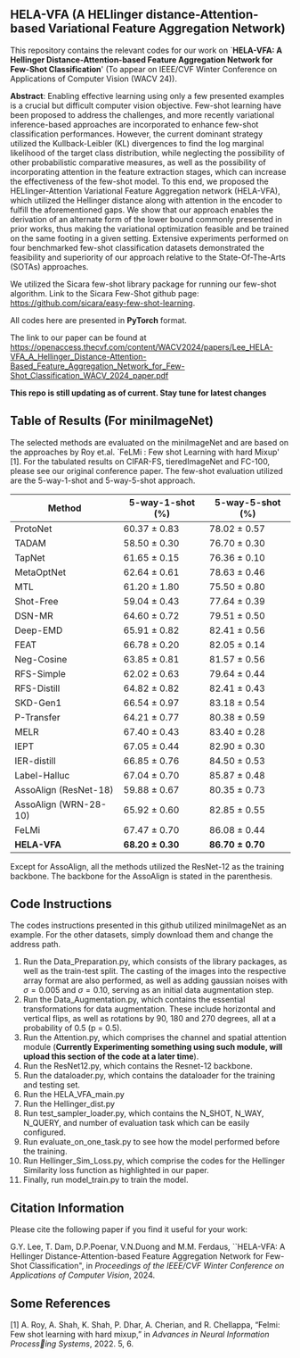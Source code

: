 ## HELA-VFA (A HELlinger distance-Attention-based Variational Feature Aggregation Network) ##

This repository contains the relevant codes for our work on `**HELA-VFA: A Hellinger Distance-Attention-based Feature Aggregation
Network for Few-Shot Classification**' (To appear on IEEE/CVF Winter Conference on Applications of Computer Vision (WACV 24)).

**Abstract**: Enabling effective learning using only a few presented examples is a crucial but difficult computer vision objective. Few-shot learning have been proposed to address the
challenges, and more recently variational inference-based approaches are incorporated to enhance few-shot classification performances. However, the current dominant strategy utilized the Kullback-Leibler (KL) divergences to find the log marginal likelihood of the target class distribution, while neglecting the possibility of other probabilistic comparative measures, as well as the possibility of incorporating attention in the feature extraction stages, which can increase the effectiveness of the few-shot model. To this end, we proposed the HELlinger-Attention Variational Feature Aggregation network (HELA-VFA), which utilized the Hellinger distance along with attention in the encoder to fulfill the aforementioned gaps. We show that our approach enables the derivation of an alternate form of the lower bound commonly presented in prior works, thus making the variational optimization feasible and be trained on the same footing in a given setting. Extensive experiments performed on four benchmarked few-shot classification datasets demonstrated the feasibility and superiority of our approach relative to the State-Of-The-Arts (SOTAs) approaches.

We utilized the Sicara few-shot library package for running our few-shot algorithm. Link to the Sicara Few-Shot github page: https://github.com/sicara/easy-few-shot-learning.

All codes here are presented in **PyTorch** format.

The link to our paper can be found at https://openaccess.thecvf.com/content/WACV2024/papers/Lee_HELA-VFA_A_Hellinger_Distance-Attention-Based_Feature_Aggregation_Network_for_Few-Shot_Classification_WACV_2024_paper.pdf 

**This repo is still updating as of current. Stay tune for latest changes**

## Table of Results (For miniImageNet) ##

The selected methods are evaluated on the miniImageNet and are based on the approaches by Roy et.al. `FeLMi : Few shot Learning with hard Mixup' [1]. For the tabulated results on CIFAR-FS, tieredImageNet and FC-100, please see our original conference paper. The few-shot evaluation utilized are the 5-way-1-shot and 5-way-5-shot approach. 

| Method | 5-way-1-shot (%) | 5-way-5-shot (%) |
| ------ | ------| ------| 
|ProtoNet| 60.37 $\pm$ 0.83| 78.02 $\pm$ 0.57 |
|TADAM| 58.50 $\pm$ 0.30| 76.70 $\pm$ 0.30 |
|TapNet| 61.65 $\pm$ 0.15| 76.36 $\pm$ 0.10 |
|MetaOptNet| 62.64 $\pm$ 0.61| 78.63 $\pm$ 0.46 |
|MTL| 61.20 $\pm$ 1.80 | 75.50 $\pm$ 0.80 |
|Shot-Free| 59.04 $\pm$ 0.43 | 77.64 $\pm$ 0.39 |
|DSN-MR| 64.60 $\pm$ 0.72 | 79.51 $\pm$ 0.50 |
|Deep-EMD| 65.91 $\pm$ 0.82 | 82.41 $\pm$ 0.56 |
|FEAT| 66.78 $\pm$ 0.20 | 82.05 $\pm$ 0.14 |
|Neg-Cosine| 63.85 $\pm$ 0.81 | 81.57 $\pm$ 0.56 |
|RFS-Simple| 62.02 $\pm$ 0.63 | 79.64 $\pm$ 0.44 |
|RFS-Distill| 64.82 $\pm$ 0.82 | 82.41 $\pm$ 0.43 |
|SKD-Gen1| 66.54 $\pm$ 0.97 | 83.18 $\pm$ 0.54 |
|P-Transfer| 64.21 $\pm$ 0.77 | 80.38 $\pm$ 0.59 |
|MELR| 67.40 $\pm$ 0.43 | 83.40 $\pm$ 0.28 |
|IEPT| 67.05 $\pm$ 0.44 | 82.90 $\pm$ 0.30 |
|IER-distill| 66.85 $\pm$ 0.76 | 84.50 $\pm$ 0.53 |
|Label-Halluc| 67.04 $\pm$ 0.70 | 85.87 $\pm$ 0.48 |
|AssoAlign (ResNet-18)| 59.88 $\pm$ 0.67 | 80.35 $\pm$ 0.73 |
|AssoAlign (WRN-28-10)| 65.92 $\pm$ 0.60 | 82.85 $\pm$ 0.55 |
|FeLMi| 67.47 $\pm$ 0.70 | 86.08 $\pm$ 0.44 |
|**HELA-VFA**| **68.20 $\pm$ 0.30** | **86.70 $\pm$ 0.70** |

Except for AssoAlign, all the methods utilized the ResNet-12 as the training backbone. The backbone for the AssoAlign is stated in the parenthesis.

## Code Instructions ##
The codes instructions presented in this github utilized miniImageNet as an example. For the other datasets, simply download them and change the address path.

1) Run the Data_Preparation.py, which consists of the library packages, as well as the train-test split. The casting of the images into the respective array format are also performed, as well as adding gaussian noises with $\sigma = 0.005$ and $\sigma = 0.10$, serving as an initial data augmentation step.
2) Run the Data_Augmentation.py, which contains the essential transformations for data augmentation. These include horizontal and vertical flips, as well as rotations by 90, 180 and 270 degrees, all at a probability of 0.5 (p = 0.5).
3) Run the Attention.py, which comprises the channel and spatial attention module (**Currently Experimenting something using such module, will upload this section of the code at a later time**).
4) Run the ResNet12.py, which contains the Resnet-12 backbone.
5) Run the dataloader.py, which contains the dataloader for the training and testing set.
6) Run the HELA_VFA_main.py
7) Run the Hellinger_dist.py
8) Run test_sampler_loader.py, which contains the N_SHOT, N_WAY, N_QUERY, and number of evaluation task which can be easily configured.
9) Run evaluate_on_one_task.py to see how the model performed before the training.
10) Run Hellinger_Sim_Loss.py, which comprise the codes for the Hellinger Similarity loss function as highlighted in our paper.
11) Finally, run model_train.py to train the model.

## Citation Information ##

Please cite the following paper if you find it useful for your work: 

G.Y. Lee, T. Dam, D.P.Poenar, V.N.Duong and M.M. Ferdaus, ``HELA-VFA: A Hellinger Distance-Attention-based Feature Aggregation Network for Few-Shot Classification", in *Proceedings of the IEEE/CVF Winter Conference on Applications of Computer Vision*, 2024.

## Some References ##

[1] A. Roy, A. Shah, K. Shah, P. Dhar, A. Cherian, and R. Chellappa, “Felmi: Few shot learning with hard
mixup,” in *Advances in Neural Information Processing Systems*, 2022. 5, 6.

